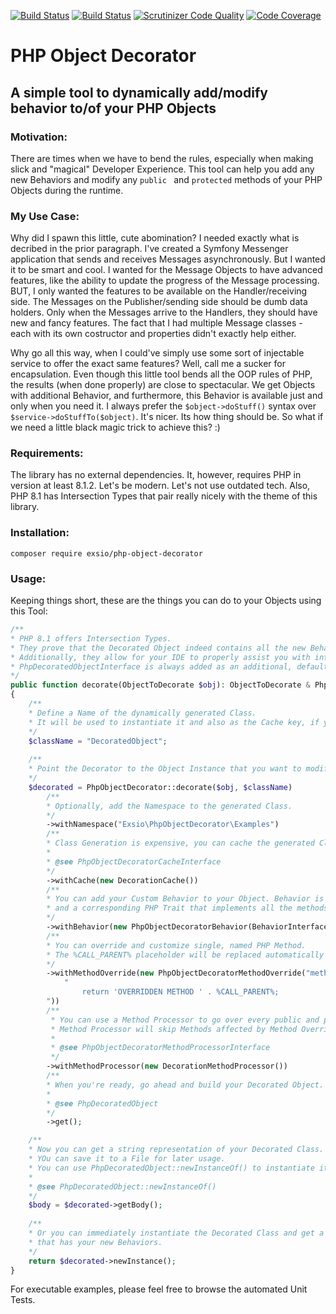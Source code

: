 [![Build Status](https://app.travis-ci.com/eXsio/php-object-decorator.svg?branch=main)](https://app.travis-ci.com/eXsio/php-object-decorator)
[![Build Status](https://scrutinizer-ci.com/g/eXsio/php-object-decorator/badges/build.png?b=main)](https://scrutinizer-ci.com/g/eXsio/php-object-decorator/build-status/main)
[![Scrutinizer Code Quality](https://scrutinizer-ci.com/g/eXsio/php-object-decorator/badges/quality-score.png?b=main)](https://scrutinizer-ci.com/g/eXsio/php-object-decorator/?branch=main)
[![Code Coverage](https://scrutinizer-ci.com/g/eXsio/php-object-decorator/badges/coverage.png?b=main)](https://scrutinizer-ci.com/g/eXsio/php-object-decorator/?branch=main)


# PHP Object Decorator

## A simple tool to dynamically add/modify behavior to/of your PHP Objects

### Motivation:

There are times when we have to bend the rules, especially when making slick and "magical" Developer Experience.
This tool can help you add any new Behaviors and modify any ```public ``` and ```protected``` methods of your PHP
Objects
during the runtime.

### My Use Case:

Why did I spawn this little, cute abomination? I needed exactly what is decribed in the prior paragraph. I've created a Symfony
Messenger
application that sends and receives Messages asynchronously. But I wanted it to be smart and cool. I wanted for the
Message Objects to have advanced features, like the ability to update the progress of the Message processing.
BUT, I only wanted the features to be available on the Handler/receiving side. The Messages on the Publisher/sending
side should be dumb data holders. Only when the Messages arrive to the Handlers, they should have new and fancy
features. The fact that I had multiple Message classes - each with its own costructor and properties didn't exactly help either.

Why go all this way, when I could've simply use some sort of injectable service to offer the exact same features? Well,
call me a sucker for encapsulation.
Even though this little tool bends all the OOP rules of PHP, the results (when done properly) are close to spectacular. We
get Objects with additional Behavior, and furthermore, this Behavior is available just and only when you need it.
I always prefer the ```$object->doStuff()``` syntax over ```$service->doStuffTo($object)```. It's nicer. Its how thing
should be. So what if we need a little black magic trick to achieve this? :)

### Requirements:

The library has no external dependencies. It, however, requires PHP in version at least 8.1.2. Let's be modern. 
Let's not use outdated tech. Also, PHP 8.1 has Intersection Types that pair really nicely with the theme of this library.

### Installation:

```composer require exsio/php-object-decorator```

### Usage:

Keeping things short, these are the things you can do to your Objects using this Tool:

```php
/**
* PHP 8.1 offers Intersection Types. 
* They prove that the Decorated Object indeed contains all the new Behaviors.
* Additionally, they allow for your IDE to properly assist you with intellisense and code completion.
* PhpDecoratedObjectInterface is always added as an additional, default Behavior to every decorated Object Instance.
*/
public function decorate(ObjectToDecorate $obj): ObjectToDecorate & PhpDecoratedObjectInterface & BehaviorInterface
{
    /**
    * Define a Name of the dynamically generated Class.
    * It will be used to instantiate it and also as the Cache key, if you'll want to use the Cache.
    */
    $className = "DecoratedObject";
    
    /**
    * Point the Decorator to the Object Instance that you want to modify.
    */
    $decorated = PhpObjectDecorator::decorate($obj, $className)
        /**
        * Optionally, add the Namespace to the generated Class.
        */
        ->withNamespace("Exsio\PhpObjectDecorator\Examples")
        /**
        * Class Generation is expensive, you can cache the generated Class Definitions.
        * 
        * @see PhpObjectDecoratorCacheInterface
        */
        ->withCache(new DecorationCache())
        /**
        * You can add your Custom Behavior to your Object. Behavior is a pair of a PHP Interface, 
        * and a corresponding PHP Trait that implements all the methods from that Interface.
        */
        ->withBehavior(new PhpObjectDecoratorBehavior(BehaviorInterface::class, BehaviorTrait::class))
        /**
        * You can override and customize single, named PHP Method.
        * The %CALL_PARENT% placeholder will be replaced automatically with the parent:: call to the original Method.
        */
        ->withMethodOverride(new PhpObjectDecoratorMethodOverride("methodNameToOverride",
            "
                return 'OVERRIDDEN METHOD ' . %CALL_PARENT%;
        "))
        /**
         * You can use a Method Processor to go over every public and protected Method, and modify them how you like.
         * Method Processor will skip Methods affected by Method Overrides.
         * 
         * @see PhpObjectDecoratorMethodProcessorInterface
         */
        ->withMethodProcessor(new DecorationMethodProcessor())
        /**
        * When you're ready, go ahead and build your Decorated Object.
        * 
        * @see PhpDecoratedObject
        */
        ->get();

    /**
    * Now you can get a string representation of your Decorated Class.
    * YOu can save it to a File for later usage. 
    * You can use PhpDecoratedObject::newInstanceOf() to instantiate it.
    * 
    * @see PhpDecoratedObject::newInstanceOf()
    */
    $body = $decorated->getBody();
    
    /**
    * Or you can immediately instantiate the Decorated Class and get a handle to the Instance,
    * that has your new Behaviors.
    */
    return $decorated->newInstance();
}

```

For executable examples, please feel free to browse the automated Unit Tests.

